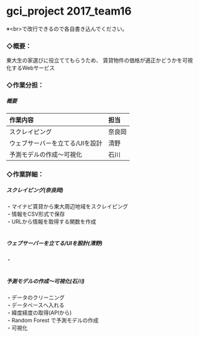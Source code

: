 # gci_project  2017_team16
※\<br\>で改行できるので各自書き込んでください。<br> 

### ◇概要：<br>
東大生の家選びに役立ててもらうため、
賃貸物件の価格が適正かどうかを可視化するWebサービス<br>

### ◇作業分担：

##### 概要

|作業内容|担当|
|:--|:--|
|スクレイピング|奈良岡|
|ウェブサーバーを立てる/UIを設計|清野|
|予測モデルの作成～可視化|石川|

### ◇作業詳細：

##### スクレイピング(奈良岡)<br>
・マイナビ賃貸から東大周辺地域をスクレイピング<br>
・情報をCSV形式で保存<br>
・URLから情報を取得する関数を作成<br>
<br>

##### ウェブサーバーを立てる/UIを設計(清野)<br>
・<br>
<br>

##### 予測モデルの作成～可視化(石川)<br>
・データのクリーニング<br>
・データベースへ入れる<br>
・緯度経度の取得(APIから)<br>
・Random Forest で予測モデルの作成<br>
・可視化<br>
<br>
